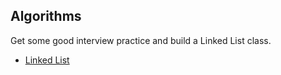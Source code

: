 ## Algorithms

Get some good interview practice and build a Linked List class.

* [Linked List](http://wlowry88.github.io/blog/2014/08/20/linked-lists-in-ruby/)